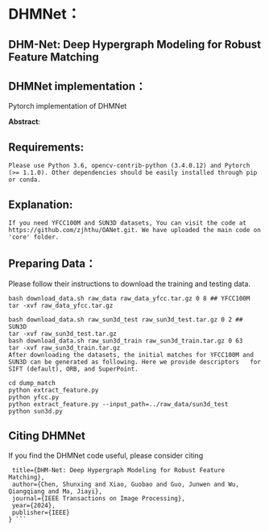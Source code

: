# DHMNet：

## DHM-Net: Deep Hypergraph Modeling for Robust Feature Matching

## DHMNet implementation：
  
  Pytorch implementation of DHMNet

**Abstract**:

## Requirements:
  ```Please use Python 3.6, opencv-contrib-python (3.4.0.12) and Pytorch (>= 1.1.0). Other dependencies should be easily installed through pip or conda.```

## Explanation:
  ```If you need YFCC100M and SUN3D datasets, You can visit the code at https://github.com/zjhthu/OANet.git. We have uploaded the main code on 'core' folder.```

## Preparing Data：
  Please follow their instructions to download the training and testing data.
  ```
  bash download_data.sh raw_data raw_data_yfcc.tar.gz 0 8 ## YFCC100M
  tar -xvf raw_data_yfcc.tar.gz
  ```
  ```
  bash download_data.sh raw_sun3d_test raw_sun3d_test.tar.gz 0 2 ## SUN3D
  tar -xvf raw_sun3d_test.tar.gz
  bash download_data.sh raw_sun3d_train raw_sun3d_train.tar.gz 0 63
  tar -xvf raw_sun3d_train.tar.gz
  After downloading the datasets, the initial matches for YFCC100M and SUN3D can be generated as following. Here we provide descriptors   for SIFT (default), ORB, and SuperPoint.
  ```
  ```
  cd dump_match
  python extract_feature.py
  python yfcc.py
  python extract_feature.py --input_path=../raw_data/sun3d_test
  python sun3d.py
  ```



## Citing DHMNet
If you find the DHMNet code useful, please consider citing
 ```@article{chen2024dhm,
  title={DHM-Net: Deep Hypergraph Modeling for Robust Feature Matching},
  author={Chen, Shunxing and Xiao, Guobao and Guo, Junwen and Wu, Qiangqiang and Ma, Jiayi},
  journal={IEEE Transactions on Image Processing},
  year={2024},
  publisher={IEEE}
} ```
